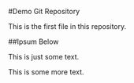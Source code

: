 #Demo Git Repository

This is the first file in this repository.

##Ipsum Below

This is just some text.

This is some more text.